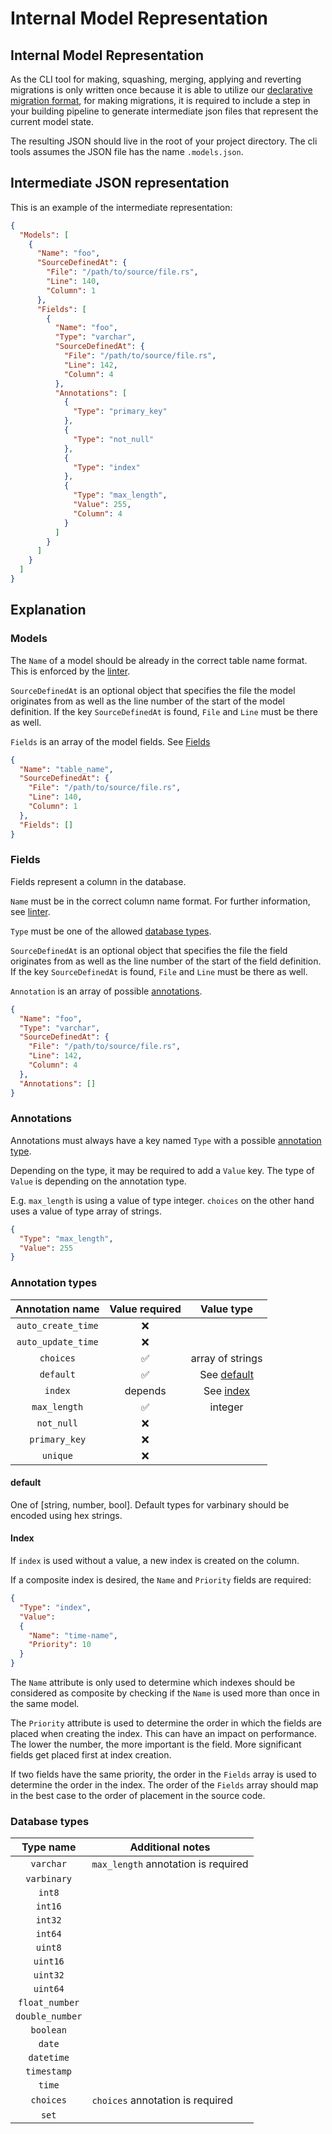 # Internal Model Representation

## Internal Model Representation

As the CLI tool for making, squashing, merging, applying and 
reverting migrations is only written once because it is able 
to utilize our [declarative migration format](migration_files.md),
for making migrations, it is required to include a step in 
your building pipeline to generate intermediate json files
that represent the current model state.

The resulting JSON should live in the root of your project
directory. The cli tools assumes the JSON file has the name
`.models.json`.

## Intermediate JSON representation

This is an example of the intermediate representation:

```json
{
  "Models": [
    {
      "Name": "foo",
      "SourceDefinedAt": {
        "File": "/path/to/source/file.rs",
        "Line": 140,
        "Column": 1
      },
      "Fields": [
        {
          "Name": "foo",
          "Type": "varchar",
          "SourceDefinedAt": {
            "File": "/path/to/source/file.rs",
            "Line": 142,
            "Column": 4
          },
          "Annotations": [
            {
              "Type": "primary_key"
            },
            {
              "Type": "not_null"
            },
            {
              "Type": "index"
            },
            {
              "Type": "max_length",
              "Value": 255,
              "Column": 4
            }
          ]
        }
      ]
    }
  ]
}
```

## Explanation

### Models

The `Name` of a model should be already in the correct table name format. 
This is enforced by the [linter](linter.md).

`SourceDefinedAt` is an optional object that specifies the file the
model originates from as well as the line number of the start of the
model definition. If the key `SourceDefinedAt` is found, `File` and `Line`
must be there as well.

`Fields` is an array of the model fields. See [Fields](#fields)

```json
{
  "Name": "table_name",
  "SourceDefinedAt": {
    "File": "/path/to/source/file.rs",
    "Line": 140,
    "Column": 1
  },
  "Fields": []
}
```

### Fields

Fields represent a column in the database.

`Name` must be in the correct column name format. For further 
information, see [linter](linter.md).

`Type` must be one of the allowed [database types](#database-types).

`SourceDefinedAt` is an optional object that specifies the file the
field originates from as well as the line number of the start of the
field definition. If the key `SourceDefinedAt` is found, `File` and `Line`
must be there as well.

`Annotation` is an array of possible [annotations](#annotations).

```json
{
  "Name": "foo",
  "Type": "varchar",
  "SourceDefinedAt": {
    "File": "/path/to/source/file.rs",
    "Line": 142,
    "Column": 4
  },
  "Annotations": []
}
```

### Annotations

Annotations must always have a key named `Type` with a possible
[annotation type](#annotation-types).

Depending on the type, it may be required to add a `Value` key.
The type of `Value` is depending on the annotation type.

E.g. `max_length` is using a value of type integer. 
`choices` on the other hand uses a value of type array of strings.

```json
{
  "Type": "max_length",
  "Value": 255
}
```

### Annotation types

|  Annotation name   |   Value required   |       Value type        |
|:------------------:|:------------------:|:-----------------------:|
| `auto_create_time` |        :x:         |                         |
| `auto_update_time` |        :x:         |                         |
|     `choices`      | :white_check_mark: |    array of strings     |
|     `default`      | :white_check_mark: | See [default](#default) |
|      `index`       |      depends       |   See [index](#index)   |
|    `max_length`    | :white_check_mark: |         integer         |
|     `not_null`     |        :x:         |                         | 
|   `primary_key`    |        :x:         |                         |
|      `unique`      |        :x:         |                         |

#### default
One of [string, number, bool].
Default types for varbinary should be encoded using hex strings. 

#### Index

If `index` is used without a value, a new index is created on the column.

If a composite index is desired, the `Name` and `Priority` fields are required:

```json
{
  "Type": "index",
  "Value":
  {
    "Name": "time-name",
    "Priority": 10
  }
}
```

The `Name` attribute is only used to determine which indexes should be 
considered as composite by checking if the `Name` is used more than once
in the same model.

The `Priority` attribute is used to determine the order in which the fields
are placed when creating the index. This can have an impact on performance.
The lower the number, the more important is the field. More significant fields
get placed first at index creation.

If two fields have the same priority, the order in the `Fields` array is used
to determine the order in the index. The order of the `Fields` array should 
map in the best case to the order of placement in the source code.

### Database types

|    Type name    | Additional notes                    |
|:---------------:|-------------------------------------|
|    `varchar`    | `max_length` annotation is required | 
|   `varbinary`   |                                     |
|     `int8`      |                                     |
|     `int16`     |                                     |
|     `int32`     |                                     |
|     `int64`     |                                     |
|     `uint8`     |                                     |
|    `uint16`     |                                     |
|    `uint32`     |                                     |
|    `uint64`     |                                     |
| `float_number`  |                                     |
| `double_number` |                                     |
|    `boolean`    |                                     |
|     `date`      |                                     |
|   `datetime`    |                                     |
|   `timestamp`   |                                     |
|     `time`      |                                     |
|    `choices`    | `choices` annotation is required    |
|      `set`      |                                     |
